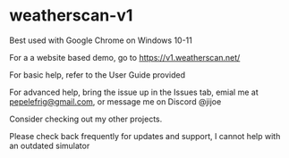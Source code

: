 # weatherscan-v1
Best used with Google Chrome on Windows 10-11

For a a website based demo, go to https://v1.weatherscan.net/

For basic help, refer to the User Guide provided

For advanced help, bring the issue up in the Issues tab, emial me at pepelefrig@gmail.com, or message me on Discord @jijoe

Consider checking out my other projects.

Please check back frequently for updates and support, I cannot help with an outdated simulator
